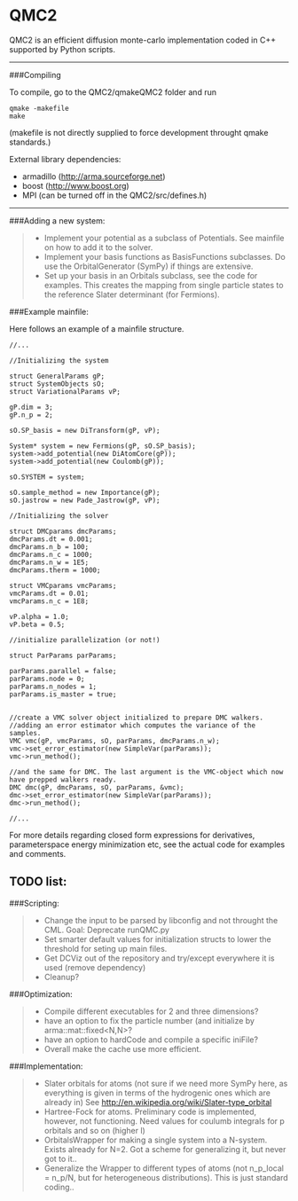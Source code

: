 QMC2
==================
QMC2 is an efficient diffusion monte-carlo implementation coded in C++ supported by Python scripts.

-----------------------

###Compiling

To compile, go to the QMC2/qmakeQMC2 folder and run

```
qmake -makefile
make
```

(makefile is not directly supplied to force development throught qmake standards.)

External library dependencies:

 - armadillo (http://arma.sourceforge.net)
 - boost (http://www.boost.org)
 - MPI (can be turned off in the QMC2/src/defines.h)

----------------------------

###Adding a new system:
> - Implement your potential as a subclass of Potentials. See mainfile on how to add it to the solver.
> - Implement your basis functions as BasisFunctions subclasses. Do use the OrbitalGenerator (SymPy) if things are extensive.
> - Set up your basis in an Orbitals subclass, see the code for examples. This creates the mapping from single particle states to the reference Slater determinant (for Fermions).

###Example mainfile:

Here follows an example of a mainfile structure.

```
//...

//Initializing the system

struct GeneralParams gP;
struct SystemObjects sO;
struct VariationalParams vP;

gP.dim = 3;
gP.n_p = 2;

sO.SP_basis = new DiTransform(gP, vP);

System* system = new Fermions(gP, sO.SP_basis);
system->add_potential(new DiAtomCore(gP));
system->add_potential(new Coulomb(gP));

sO.SYSTEM = system;

sO.sample_method = new Importance(gP);
sO.jastrow = new Pade_Jastrow(gP, vP);

//Initializing the solver

struct DMCparams dmcParams;
dmcParams.dt = 0.001;
dmcParams.n_b = 100;
dmcParams.n_c = 1000;
dmcParams.n_w = 1E5;
dmcParams.therm = 1000;

struct VMCparams vmcParams;
vmcParams.dt = 0.01;
vmcParams.n_c = 1E8;

vP.alpha = 1.0;
vP.beta = 0.5;

//initialize parallelization (or not!)

struct ParParams parParams;

parParams.parallel = false;
parParams.node = 0;
parParams.n_nodes = 1;
parParams.is_master = true;


//create a VMC solver object initialized to prepare DMC walkers.
//adding an error estimator which computes the variance of the samples.
VMC vmc(gP, vmcParams, sO, parParams, dmcParams.n_w);
vmc->set_error_estimator(new SimpleVar(parParams));
vmc->run_method();

//and the same for DMC. The last argument is the VMC-object which now have prepped walkers ready.
DMC dmc(gP, dmcParams, sO, parParams, &vmc);
dmc->set_error_estimator(new SimpleVar(parParams));
dmc->run_method();

//...

```

For more details regarding closed form expressions for derivatives, parameterspace energy minimization etc, see the actual code for examples and comments.



TODO list:
-------------

###Scripting:
> - Change the input to be parsed by libconfig and not throught the CML. Goal: Deprecate runQMC.py
> - Set smarter default values for initialization structs to lower the threshold for seting up main files.
> - Get DCViz out of the repository and try/except everywhere it is used (remove dependency)
> - Cleanup?


###Optimization:
> - Compile different executables for 2 and three dimensions?
> - have an option to fix the particle number (and initialize by arma::mat::fixed<N,N>?
> - have an option to hardCode and compile a specific iniFile?
> - Overall make the cache use more efficient.

###Implementation:
> - Slater orbitals for atoms (not sure if we need more SymPy here, as everything is given in terms of the hydrogenic ones which are already in)
>See http://en.wikipedia.org/wiki/Slater-type_orbital
> - Hartree-Fock for atoms. Preliminary code is implemented, however, not functioning. Need values for coulumb integrals for p orbitals and so on (higher l)
> - OrbitalsWrapper for making a single system into a N-system. Exists already for N=2. Got a scheme for generalizing it, but never got to it..
> - Generalize the Wrapper to different types of atoms (not n_p_local = n_p/N, but for heterogeneous distributions). This is just standard coding..

